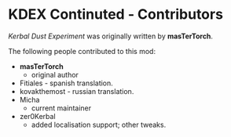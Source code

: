 KDEX Continuted - Contributors
==============================

*Kerbal Dust Experiment* was originally written by **masTerTorch**.

The following people contributed to this mod:

 - **masTerTorch**
   - original author
 - Fitiales - spanish translation.
 - kovakthemost - russian translation.
 - Micha
   - current maintainer
 - zer0Kerbal
   - added localisation support; other tweaks.
